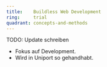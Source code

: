 ```yaml
---
title:    Buildless Web Development  
ring:     trial  
quadrant: concepts-and-methods
---
```


TODO: Update schreiben

- Fokus auf Development.
- Wird in Uniport so gehandhabt.
